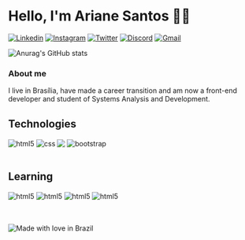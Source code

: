 
# Hello, I'm Ariane Santos 🖐🏼


[![Linkedin](https://img.shields.io/badge/LinkedIn-0077B5?style=for-the-badge&logo=linkedin&logoColor=white)](https://www.linkedin.com/in/ariane0212/)
[![Instagram](https://img.shields.io/badge/Instagram-E4405F?style=for-the-badge&logo=instagram&logoColor=white)](https://instagram.com/ariane030)
[![Twitter](https://img.shields.io/badge/Twitter-1DA1F2?style=for-the-badge&logo=twitter&logoColor=white)](https://twitter.com/Ariane24h)
[![Discord](https://img.shields.io/badge/Discord-7289DA?style=for-the-badge&logo=discord&logoColor=white)](https://discord.com/ariane030)
[![Gmail](https://img.shields.io/badge/Gmail-D14836?style=for-the-badge&logo=gmail&logoColor=white)](ariane0212@gmail.com)

![Anurag's GitHub stats](https://github-readme-stats.vercel.app/api?username=ariane0212&show_icons=true&theme=tokyonight)

### About me
I live in Brasília, have made a career transition and am now a front-end developer and student of Systems Analysis and Development.

## Technologies

<div style="display: inline_block">
  <img align="center" alt="html5" src="https://img.shields.io/badge/HTML5-E34F26?style=for-the-badge&logo=html5&logoColor=white" />
  <img align="center" alt="css" src="https://img.shields.io/badge/CSS3-1572B6?style=for-the-badge&logo=css3&logoColor=white" />
  <img  align="center" src="https://camo.githubusercontent.com/8849f369ac031cc842a4ab4248c7f7db6a4b593cad1f2d1c01d3aeb6f0f8dca7/68747470733a2f2f696d672e736869656c64732e696f2f62616467652f536173732d4343363639393f7374796c653d666f722d7468652d6261646765266c6f676f3d73617373266c6f676f436f6c6f723d7768697465">
 <img align="center" alt="bootstrap" src="https://img.shields.io/badge/Bootstrap-563D7C?style=for-the-badge&logo=bootstrap&logoColor=white"/>
  
</div><br/>

## Learning
<div style="display: inline_block">
<img align="center" alt="html5" src= "https://img.shields.io/badge/MySQL-005C84?style=for-the-badge&logo=mysql&logoColor=white" />
<img align="center" alt="html5" src= "https://img.shields.io/badge/Docker-2CA5E0?style=for-the-badge&logo=docker&logoColor=white" />
<img align="center" alt="html5" src= "https://img.shields.io/badge/Node.js-339933?style=for-the-badge&logo=nodedotjs&logoColor=white" />
<img align="center" alt="html5" src= "https://img.shields.io/badge/React-20232A?style=for-the-badge&logo=react&logoColor=61DAFB" />

</div>
<br><br>

![Made with love in Brazil](https://madewithlove.now.sh/br?heart=true&colorA=%2329c72e&colorB=%23dcbc1e&template=for-the-badge)
